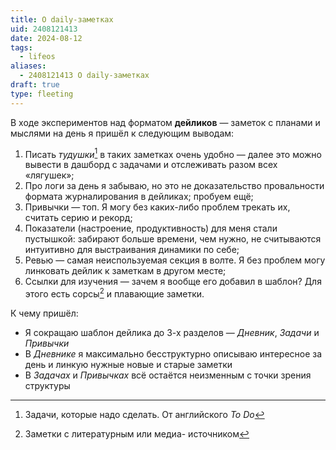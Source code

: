 ```yaml
---
title: О daily-заметках
uid: 2408121413
date: 2024-08-12
tags:
  - lifeos
aliases:
  - 2408121413 О daily-заметках
draft: true
type: fleeting
---
```


В ходе экспериментов над форматом **дейликов** — заметок с планами и мыслями на день я пришёл к следующим выводам:

1. Писать *тудушки*[^todos] в таких заметках очень удобно — далее это можно вывести в дашборд с задачами и отслеживать разом всех «лягушек»;
2. Про логи за день я забываю, но это не доказательство провальности формата журналирования в дейликах; пробуем ещё;
3. Привычки — топ. Я могу без каких-либо проблем трекать их, считать серию и рекорд;
4. Показатели (настроение, продуктивность) для меня стали пустышкой: забирают больше времени, чем нужно, не считываются интуитивно для выстраивания динамики по себе;
5. Ревью — самая неиспользуемая секция в волте. Я без проблем могу линковать дейлик к заметкам в другом месте;
6. Ссылки для изучения — зачем я вообще его добавил в шаблон? Для этого есть сорсы[^sources] и плавающие заметки.

К чему пришёл:

- Я сокращаю шаблон дейлика до 3-х разделов — *Дневник*, *Задачи* и *Привычки*
- В *Дневнике* я максимально бесструктурно описываю интересное за день и линкую нужные новые и старые заметки
- В *Задачах* и *Привычках* всё остаётся неизменным с точки зрения структуры

[^todos]: Задачи, которые надо сделать. От английского *To Do*
[^sources]: Заметки с литературным или медиа- источником
